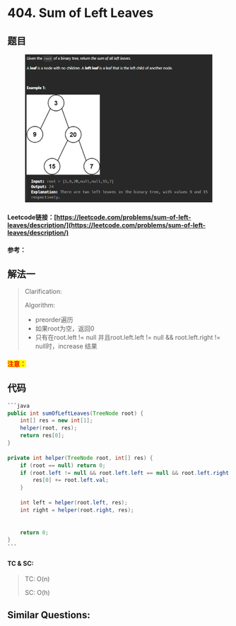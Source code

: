 # 404. Sum of Left Leaves

## 题目

<figure><img src="../../.gitbook/assets/image (4) (1) (1) (1) (1) (1).png" alt=""><figcaption></figcaption></figure>

#### Leetcode链接：[https://leetcode.com/problems/sum-of-left-leaves/description/](https://leetcode.com/problems/sum-of-left-leaves/description/)

#### 参考：

## 解法一

> Clarification:&#x20;
>
> Algorithm:&#x20;
>
> * preorder遍历
> * 如果root为空，返回0
> * 只有在root.left != null 并且root.left.left != null && root.left.right != null时，increase 结果

#### <mark style="color:red;">注意：</mark>

## 代码

````java
```java
public int sumOfLeftLeaves(TreeNode root) {
    int[] res = new int[1];
    helper(root, res);
    return res[0];
}

private int helper(TreeNode root, int[] res) {
    if (root == null) return 0;
    if (root.left != null && root.left.left == null && root.left.right == null) {
        res[0] += root.left.val;
    }

    int left = helper(root.left, res);
    int right = helper(root.right, res);
    

    return 0;
}
```
````

#### TC & SC:&#x20;

> TC: O(n)
>
> SC: O(h)

## **Similar Questions:**&#x20;
